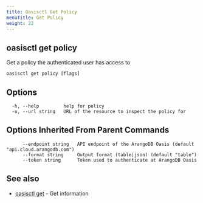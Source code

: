 ```yaml
---
title: Oasisctl Get Policy
menuTitle: Get Policy
weight: 22
---
```

## oasisctl get policy

Get a policy the authenticated user has access to

```
oasisctl get policy [flags]
```

## Options
```
  -h, --help         help for policy
  -u, --url string   URL of the resource to inspect the policy for
```

## Options Inherited From Parent Commands
```
      --endpoint string   API endpoint of the ArangoDB Oasis (default "api.cloud.arangodb.com")
      --format string     Output format (table|json) (default "table")
      --token string      Token used to authenticate at ArangoDB Oasis
```

## See also
* [oasisctl get](_index.md)	 - Get information

